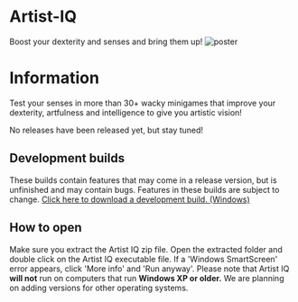 # Artist-IQ
Boost your dexterity and senses and bring them up!
![poster](https://github.com/Moviesxp/Artist-IQ/assets/83558252/1d3e8b49-71d9-4a96-9ccd-ce96db63d2be)

<h1>Information</h1>
Test your senses in more than 30+ wacky minigames that improve your dexterity, artfulness and intelligence to give you artistic vision!

No releases have been released yet, but stay tuned!

<h2>Development builds</h2>
These builds contain features that may come in a release version, but is unfinished and may contain bugs. Features in these builds are subject to change.
<a href=https://drive.google.com/drive/u/0/folders/1MgkCXOmjK-yNe6RoBxcom6YMVT02XTz3>Click here to download a development build. (Windows)</a>

<h2>How to open</h2>
Make sure you extract the Artist IQ zip file.
Open the extracted folder and double click on the Artist IQ executable file.
If a 'Windows SmartScreen' error appears, click 'More info' and 'Run anyway'.
Please note that Artist IQ <b>will not</b> run on computers that run <b>Windows XP or older.</b>
We are planning on adding versions for other operating systems.
